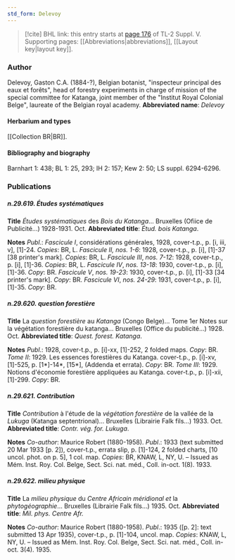 ```yaml
---
std_form: Delevoy
---
```


> [!cite] BHL link: this entry starts at [page 176](https://www.biodiversitylibrary.org/page/33259222) of TL-2 Suppl. V.
> Supporting pages: [[Abbreviations|abbreviations]], [[Layout key|layout key]].

### Author

Delevoy, Gaston C.A. (1884-?), Belgian botanist, "inspecteur principal des eaux et forêts", head of forestry experiments in charge of mission of the special committee for Katanga, joint member of the "Institut Royal Colonial Belge", laureate of the Belgian royal academy. 
**Abbreviated name**: *Delevoy*

#### Herbarium and types

[[Collection BR|BR]].

#### Bibliography and biography

Barnhart 1: 438; BL 1: 25, 293; IH 2: 157; Kew 2: 50; LS suppl. 6294-6296.

### Publications

##### n.29.619. Études systématiques

**Title**
*Études systématiques* des *Bois du Katanga*... Bruxelles (Ofiice de Publicité...) 1928-1931. Oct.
**Abbreviated title**: *Étud. bois Katanga*.

**Notes**
*Publ*.: *Fascicule I*, considérations générales, 1928, cover-t.p., p. \[i, iii, v\], \[1\]-24. *Copies*: BR, L.
*Fascicule II, nos. 1-6*: 1928, cover-t.p., p. \[i\], \[1\]-37 \[38 printer's mark\]. *Copies*: BR, L.
*Fascicule III*, *nos. 7-12*: 1928, cover-t.p., p. \[i\], \[1\]-36. *Copies*: BR, L.
*Fascicule IV*, *nos. 13-18*: 1930, cover-t.p., p. \[i\], \[1\]-36. *Copy*: BR.
*Fascicule V*, *nos. 19-23*: 1930, cover-t.p., p. \[i\], \[1\]-33 \[34 printer's mark\]. *Copy*: BR.
*Fascicule VI*, *nos. 24-29*: 1931, cover-t.p., p. \[i\], \[1\]-35. *Copy*: BR.

##### n.29.620. question forestière

**Title**
La *question forestière* au *Katanga* (Congo Belge)... Tome 1er Notes sur la végétation forestière du katanga... Bruxelles (Office du publicité...) 1928. Oct.
**Abbreviated title**: *Quest. forest. Katanga*.

**Notes**
*Publ*.: 1928, cover-t.p., p. \[i\]-xx, \[1\]-252, 2 folded maps. *Copy*: BR.
*Tome II*: 1929. Les essences forestières du Katanga. cover-t.p., p. \[i\]-xv, \[1\]-525, p. \[1\*\]-14\*, \[15\*\], (Addenda et errata). *Copy*: BR.
*Tome III*: 1929. Notions d'économie forestière appliquées au Katanga. cover-t.p., p. \[i\]-xii, \[1\]-299. *Copy*: BR.

##### n.29.621. Contribution

**Title**
*Contribution* à l'étude de la *végétation forestière* de la vallée de la *Lukuga* (Katanga septentrional)... Bruxelles (Librairie Falk fils...) 1933. Oct.
**Abbreviated title**: *Contr. vég. for. Lukuga*.

**Notes**
*Co-author*: Maurice Robert (1880-1958).
*Publ*.: 1933 (text submitted 20 Mar 1933 \[p. 2\]), cover-t.p., errata slip, p. \[1\]-124, 2 folded charts, \[10 uncol. phot. on p. 5\], 1 col. map. *Copies*: BR, KNAW, L, NY, U. – Issued as Mém. Inst. Roy. Col. Belge, Sect. Sci. nat. méd., Coll. in-oct. 1(8). 1933.

##### n.29.622. milieu physique

**Title**
La *milieu physique* du *Centre Africain méridional et* la *phytogéographie*... Bruxelles (Librairie Falk fils...) 1935. Oct.
**Abbreviated title**: *Mil. phys. Centre Afr.*

**Notes**
*Co-author*: Maurice Robert (1880-1958).
*Publ*.: 1935 (\[p. 2\]: text submitted 13 Apr 1935), cover-t.p., p. \[1\]-104, uncol. map. *Copies*: KNAW, L, NY, U. – Issued as Mém. Inst. Roy. Col. Belge, Sect. Sci. nat. méd., Coll. in-oct. 3(4). 1935.

